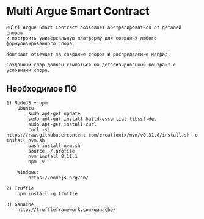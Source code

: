 
# Multi Argue Smart Contract
    Multi Argue Smart Contract позволяет абстрагироваться от деталей споров 
    и построить универсальную платформу для создания любого формулизированного спора.

    Контракт отвечает за создание споров и распределение наград. 

    Созданный спор должен ссылаться на детализированный контракт с условиями спора.
    
## Необходимое ПО
    1) NodeJS + npm
        Ubuntu:
            sudo apt-get update
            sudo apt-get install build-essential libssl-dev
            sudo apt-get install curl
            curl -sL https://raw.githubusercontent.com/creationix/nvm/v0.31.0/install.sh -o install_nvm.sh
            bash install_nvm.sh
            source ~/.profile
            nvm install 8.11.1
            npm -v
        
        Windows:
            https://nodejs.org/en/    
        
    2) Truffle
        npm install -g truffle
        
    3) Ganache
        http://truffleframework.com/ganache/
